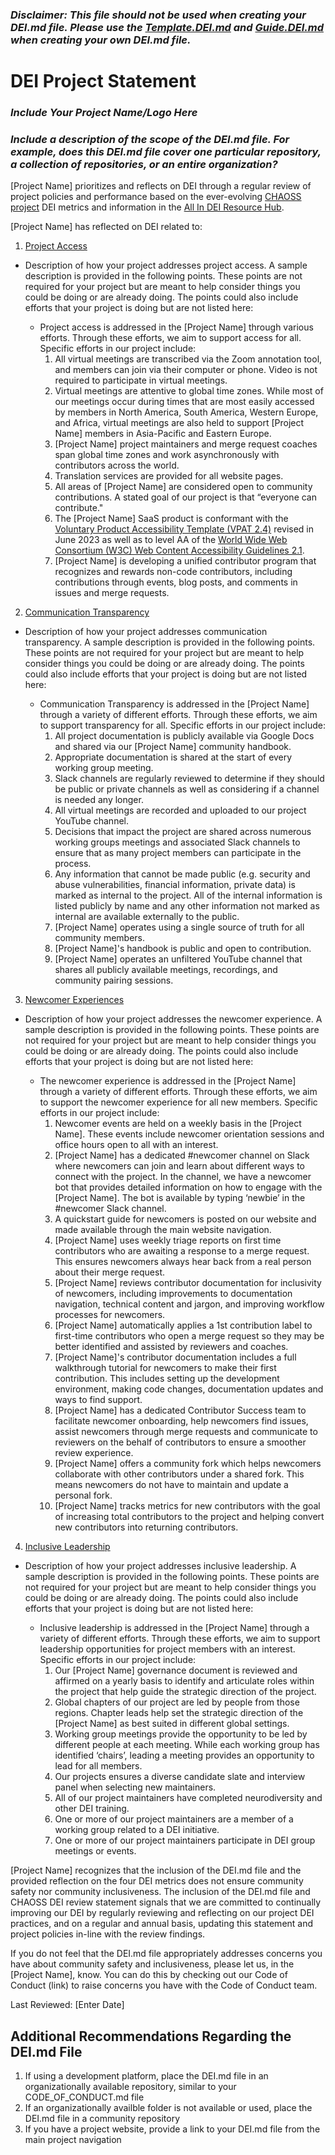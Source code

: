 <!---
The DEI.md file was originally created in the CHAOSS project. This comment provides attribution of that work as defined under the MIT license
-->

### _Disclaimer: This file should not be used when creating your DEI.md file. Please use the [Template.DEI.md](https://github.com/AllInOpenSource/ProjectBadging/blob/main/Template.DEI.md) and [Guide.DEI.md](https://github.com/AllInOpenSource/ProjectBadging/blob/main/Guide.DEI.md) when creating your own DEI.md file._

# DEI Project Statement

### _Include Your Project Name/Logo Here_

### _Include a description of the scope of the DEI.md file. For example, does this DEI.md file cover one particular repository, a collection of repositories, or an entire organization?_


[Project Name] prioritizes and reflects on DEI through a regular review of project policies and performance based on the ever-evolving [CHAOSS project](https://chaoss.community) DEI metrics and information in the [All In DEI Resource Hub](https://allinopensource.org/maintainers/DEI-resources/). 

[Project Name] has reflected on DEI related to:

1. [Project Access](https://chaoss.community/?p=4953)
* Description of how your project addresses project access. A sample description is provided in the following points. These points are not required for your project but are meant to help consider things you could be doing or are already doing. The points could also include efforts that your project is doing but are not listed here:
  
    * Project access is addressed in the [Project Name] through various efforts. Through these efforts, we aim to support access for all. Specific efforts in our project include:
      1. All virtual meetings are transcribed via the Zoom annotation tool, and members can join via their computer or phone. Video is not required to participate in virtual meetings.
      2. Virtual meetings are attentive to global time zones. While most of our meetings occur during times that are most easily accessed by members in North America, South America, Western Europe, and Africa, virtual meetings are also held to support [Project Name] members in Asia-Pacific and Eastern Europe.
      3. [Project Name] project maintainers and merge request coaches span global time zones and work asynchronously with contributors across the world.
      4. Translation services are provided for all website pages.
      5. All areas of [Project Name] are considered open to community contributions. A stated goal of our project is that “everyone can contribute."
      6. The [Project Name] SaaS product is conformant with the [Voluntary Product Accessibility Template (VPAT 2.4)](https://www.section508.gov/sell/vpat/) revised in June 2023 as well as to level AA of the [World Wide Web Consortium (W3C) Web Content Accessibility Guidelines 2.1](https://www.w3.org/TR/WCAG21/).
      7. [Project Name] is developing a unified contributor program that recognizes and rewards non-code contributors, including contributions through events, blog posts, and comments in issues and merge requests.

2. [Communication Transparency](https://chaoss.community/?p=4957)
* Description of how your project addresses communication transparency. A sample description is provided in the following points. These points are not required for your project but are meant to help consider things you could be doing or are already doing. The points could also include efforts that your project is doing but are not listed here:
  
    * Communication Transparency is addressed in the [Project Name] through a variety of different efforts. Through these efforts, we aim to support transparency for all. Specific efforts in our project include: 
        1. All project documentation is publicly available via Google Docs and shared via our [Project Name] community handbook. 
        2. Appropriate documentation is shared at the start of every working group meeting. 
        3. Slack channels are regularly reviewed to determine if they should be public or private channels as well as considering if a channel is needed any longer. 
        4. All virtual meetings are recorded and uploaded to our project YouTube channel.
        5. Decisions that impact the project are shared across numerous working groups meetings and associated Slack channels to ensure that as many project members can participate in the process.
        6. Any information that cannot be made public (e.g. security and abuse vulnerabilities, financial information, private data) is marked as internal to the project. All of the internal information is listed publicly by name and any other information not marked as internal are available externally to the public.
        7. [Project Name] operates using a single source of truth for all community members.
        8. [Project Name]'s handbook is public and open to contribution.
        9. [Project Name] operates an unfiltered YouTube channel that shares all publicly available meetings, recordings, and community pairing sessions.
           
3. [Newcomer Experiences](https://chaoss.community/?p=4891)
* Description of how your project addresses the newcomer experience. A sample description is provided in the following points. These points are not required for your project but are meant to help consider things you could be doing or are already doing. The points could also include efforts that your project is doing but are not listed here:
  
    * The newcomer experience is addressed in the [Project Name] through a variety of different efforts. Through these efforts, we aim to support the newcomer experience for all new members. Specific efforts in our project include:
      1. Newcomer events are held on a weekly basis in the [Project Name]. These events include newcomer orientation sessions and office hours open to all with an interest.
      2. [Project Name] has a dedicated #newcomer channel on Slack where newcomers can join and learn about different ways to connect with the project. In the channel, we have a newcomer bot that provides detailed information on how to engage with the [Project Name]. The bot is available by typing ‘newbie’ in the #newcomer Slack channel.
      3. A quickstart guide for newcomers is posted on our website and made available through the main website navigation.
      4. [Project Name] uses weekly triage reports on first time contributors who are awaiting a response to a merge request. This ensures newcomers always hear back from a real person about their merge request.
      5. [Project Name] reviews contributor documentation for inclusivity of newcomers, including improvements to documentation navigation, technical content and jargon, and improving workflow processes for newcomers.
      6. [Project Name] automatically applies a 1st contribution label to first-time contributors who open a merge request so they may be better identified and assisted by reviewers and coaches.
      7. [Project Name]'s contributor documentation includes a full walkthrough tutorial for newcomers to make their first contribution. This includes setting up the development environment, making code changes, documentation updates and ways to find support.
      8. [Project Name] has a dedicated Contributor Success team to facilitate newcomer onboarding, help newcomers find issues, assist newcomers through merge requests and communicate to reviewers on the behalf of contributors to ensure a smoother review experience.
      9. [Project Name] offers a community fork which helps newcomers collaborate with other contributors under a shared fork. This means newcomers do not have to maintain and update a personal fork.
      10. [Project Name] tracks metrics for new contributors with the goal of increasing total contributors to the project and helping convert new contributors into returning contributors.

4. [Inclusive Leadership](https://chaoss.community/?p=3522)
* Description of how your project addresses inclusive leadership. A sample description is provided in the following points. These points are not required for your project but are meant to help consider things you could be doing or are already doing. The points could also include efforts that your project is doing but are not listed here:
  
    * Inclusive leadership is addressed in the [Project Name] through a variety of different efforts. Through these efforts, we aim to support leadership opportunities for project members with an interest. Specific efforts in our project include: 
      1. Our [Project Name] governance document is reviewed and affirmed on a yearly basis to identify and articulate roles within the project that help guide the strategic direction of the project.
      2. Global chapters of our project are led by people from those regions. Chapter leads help set the strategic direction of the [Project Name] as best suited in different global settings.
      3. Working group meetings provide the opportunity to be led by different people at each meeting. While each working group has identified ‘chairs’, leading a meeting provides an opportunity to lead for all members.
      4. Our projects ensures a diverse candidate slate and interview panel when selecting new maintainers.
      5. All of our project maintainers have completed neurodiversity and other DEI training.
      6. One or more of our project maintainers are a member of a working group related to a DEI initiative.
      7. One or more of our project maintainers participate in DEI group meetings or events.

[Project Name] recognizes that the inclusion of the DEI.md file and the provided reflection on the four DEI metrics does not ensure community safety nor community inclusiveness. The inclusion of the DEI.md file and CHAOSS DEI review statement signals that we are committed to continually improving our DEI by regularly reviewing and reflecting on our project DEI practices, and on a regular and annual basis, updating this statement and project policies in-line with the review findings.

If you do not feel that the DEI.md file appropriately addresses concerns you have about community safety and inclusiveness, please let us, in the [Project Name], know. You can do this by checking out our Code of Conduct (link) to raise concerns you have with the Code of Conduct team.

Last Reviewed: [Enter Date]

## Additional Recommendations Regarding the DEI.md File

1. If using a development platform, place the DEI.md file in an organizationally available repository, similar to your CODE_OF_CONDUCT.md file 
2. If an organizationally availble folder is not available or used, place the DEI.md file in a community repository
3. If you have a project website, provide a link to your DEI.md file from the main project navigation 
